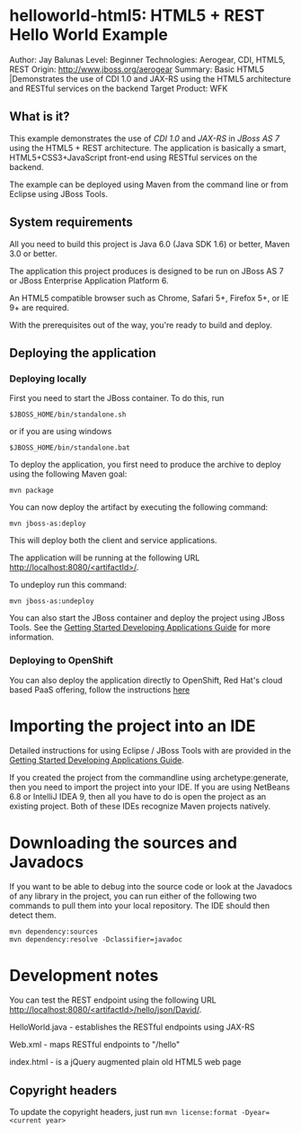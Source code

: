 helloworld-html5: HTML5 + REST Hello World Example
===================
Author: Jay Balunas
Level: Beginner 
Technologies: Aerogear, CDI, HTML5, REST
Origin: http://www.jboss.org/aerogear
Summary: Basic HTML5 |Demonstrates the use of CDI 1.0 and JAX-RS using the HTML5 architecture and RESTful services on the backend
Target Product: WFK

What is it?
-----------

This example demonstrates the use of *CDI 1.0* and *JAX-RS* in *JBoss AS 7* using the HTML5 + REST architecture.
The application is basically a smart, HTML5+CSS3+JavaScript front-end using RESTful services on the backend.

The example can be deployed using Maven from the command line or from Eclipse using JBoss Tools.

System requirements
-------------------

All you need to build this project is Java 6.0 (Java SDK 1.6) or better, Maven
3.0 or better.

The application this project produces is designed to be run on JBoss AS 7 or JBoss Enterprise Application Platform 6.

An HTML5 compatible browser such as Chrome, Safari 5+, Firefox 5+, or IE 9+ are
required.

With the prerequisites out of the way, you're ready to build and deploy.

Deploying the application
-------------------------

### Deploying locally

First you need to start the JBoss container. To do this, run

    $JBOSS_HOME/bin/standalone.sh

or if you are using windows

    $JBOSS_HOME/bin/standalone.bat

To deploy the application, you first need to produce the archive to deploy using
the following Maven goal:

    mvn package

You can now deploy the artifact by executing the following command:

    mvn jboss-as:deploy

This will deploy both the client and service applications.

The application will be running at the following URL [http://localhost:8080/\<artifactId>/]("http://localhost:8080/<artifactId>").

To undeploy run this command:

    mvn jboss-as:undeploy

You can also start the JBoss container and deploy the project using JBoss Tools. See the
<a href="https://docs.jboss.org/author/display/AS71/Getting+Started+Developing+Applications+Guide" title="Getting Started Developing Applications Guide">Getting Started Developing Applications Guide</a>
for more information.

### Deploying to OpenShift

You can also deploy the application directly to OpenShift, Red Hat's cloud based PaaS offering, follow the instructions [here](https://community.jboss.org/wiki/DeployingHTML5ApplicationsToOpenshift)

Importing the project into an IDE
=================================

Detailed instructions for using Eclipse / JBoss Tools with are provided in the
<a href="https://docs.jboss.org/author/display/AS71/Getting+Started+Developing+Applications+Guide" title="Getting Started Developing Applications Guide">Getting Started Developing Applications Guide</a>.

If you created the project from the commandline using archetype:generate, then
you need to import the project into your IDE. If you are using NetBeans 6.8 or
IntelliJ IDEA 9, then all you have to do is open the project as an existing
project. Both of these IDEs recognize Maven projects natively.

Downloading the sources and Javadocs
====================================

If you want to be able to debug into the source code or look at the Javadocs
of any library in the project, you can run either of the following two
commands to pull them into your local repository. The IDE should then detect
them.

    mvn dependency:sources
    mvn dependency:resolve -Dclassifier=javadoc

Development notes
=================

You can test the REST endpoint using the following URL
[http://localhost:8080/\<artifactId>/hello/json/David/]("http://localhost:8080/<artifactId>/hello/json/David/").

HelloWorld.java - establishes the RESTful endpoints using JAX-RS

Web.xml - maps RESTful endpoints to "/hello"

index.html - is a jQuery augmented plain old HTML5 web page

Copyright headers
-----------------

To update the copyright headers, just run `mvn license:format -Dyear=<current year>`


